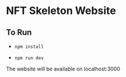 # NFT Skeleton Website

## To Run

* `npm install`
  
* `npm run dev`

The website will be available on localhost:3000
